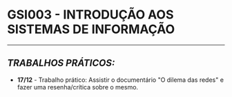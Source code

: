 # GSI003 - INTRODUÇÃO AOS SISTEMAS DE INFORMAÇÃO
---
## ***TRABALHOS PRÁTICOS:***

  - **17/12** - Trabalho prático: Assistir o documentário "O dilema das redes" e fazer uma resenha/crítica sobre o mesmo.